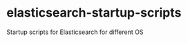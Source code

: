 elasticsearch-startup-scripts
=============================

 Startup scripts for Elasticsearch for different OS
